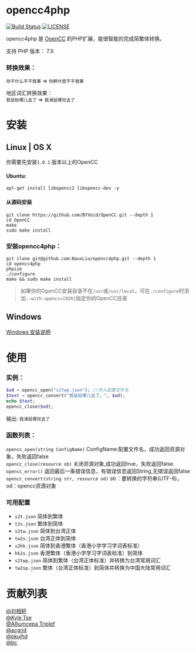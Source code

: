 # opencc4php

[![Build Status](https://github.com/nauxliu/opencc4php/workflows/Main/badge.svg)](https://github.com/nauxliu/opencc4php/actions) 
[![LICENSE](https://img.shields.io/github/license/nauxliu/opencc4php)](https://github.com/nauxliu/opencc4php/blob/master/LICENSE) 

opencc4php 是 [OpenCC](https://github.com/BYVoid/OpenCC) 的PHP扩展，能很智能的完成简繁体转换。 

支持 PHP 版本： 7.X

### 转换效果：

`你干什么不干我事` => `你幹什麼不干我事`

地区词汇转换效果：  
`我鼠标哪儿去了` => `我滑鼠哪兒去了`

# 安装

## Linux | OS X

你需要先安装`1.0.1` 版本以上的OpenCC

#### Ubuntu:

```
apt-get install libopencc2 libopencc-dev -y
```

#### 从源码安装

```
git clone https://github.com/BYVoid/OpenCC.git --depth 1
cd OpenCC
make
sudo make install
```

### 安装opencc4php：

```
git clone git@github.com:NauxLiu/opencc4php.git --depth 1
cd opencc4php
phpize
./configure
make && sudo make install
```
>如果你的OpenCC安装目录不在`/usr`或`/usr/local`，可在`./configure`时添加`--with-opencc=[DIR]`指定你的OpenCC目录


## Windows
[Windows 安装说明](https://github.com/NauxLiu/opencc4php/pull/16)

# 使用

### 实例：
```php
$od = opencc_open("s2twp.json"); //传入配置文件名
$text = opencc_convert("我鼠标哪儿去了。", $od);
echo $text;
opencc_close($od);
```
输出:
`我滑鼠哪兒去了`

### 函数列表：

`opencc_open(string ConfigName)`  ConfigName:配置文件名，成功返回资源对象，失败返回false  
`opencc_close(resource ob)`  关闭资源对象,成功返回true，失败返回false.   
`opencc_error()` 返回最后一条错误信息，有错误信息返回String,无错误返回false  
`opencc_convert(string str, resource od)` str：要转换的字符串(UTF-8)，od：opencc资源对象  


### 可用配置
* `s2t.json` 简体到繁体 
* `t2s.json` 繁体到简体 
* `s2tw.json` 简体到台湾正体 
* `tw2s.json` 台湾正体到简体 
* `s2hk.json` 简体到香港繁体（香港小学学习字词表标准） 
* `hk2s.json` 香港繁体（香港小学学习字词表标准）到简体 
* `s2twp.json` 简体到繁体（台湾正体标准）并转换为台湾常用词汇 
* `tw2sp.json` 繁体（台湾正体标准）到简体并转换为中国大陆常用词汇

# 贡献列表
[@刘相轩](https://github.com/NauxLiu)  
[@Kyle Tse](https://github.com/shtse8)  
[@Alliumcepa Triplef](https://github.com/fffonion)  
[@acgrid](https://github.com/acgrid)  
[@pkujhd](https://github.com/pkujhd)  
[@bc](https://github.com/bclow)  

